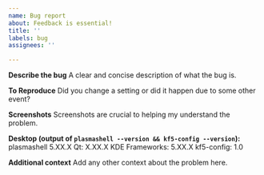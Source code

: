 ```yaml
---
name: Bug report
about: Feedback is essential!
title: ''
labels: bug
assignees: ''

---
```


**Describe the bug**
A clear and concise description of what the bug is.

**To Reproduce**
Did you change a setting or did it happen due to some other event?

**Screenshots**
Screenshots are crucial to helping my understand the problem.

**Desktop (output of `plasmashell --version && kf5-config --version`):**
plasmashell 5.XX.X
Qt: X.XX.X
KDE Frameworks: 5.XX.X
kf5-config: 1.0

**Additional context**
Add any other context about the problem here.
